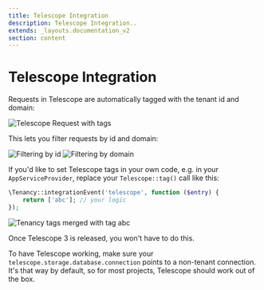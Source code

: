 ```yaml
---
title: Telescope Integration
description: Telescope Integration..
extends: _layouts.documentation_v2
section: content
---
```


# Telescope Integration

Requests in Telescope are automatically tagged with the tenant id and domain:

![Telescope Request with tags](https://i.imgur.com/CEEluYj.png)

This lets you filter requests by id and domain:

![Filtering by id](https://i.imgur.com/SvbOa7S.png)
![Filtering by domain](https://i.imgur.com/dCJuEr1.png)

If you'd like to set Telescope tags in your own code, e.g. in your `AppServiceProvider`, replace your `Telescope::tag()` call like this:
```php
\Tenancy::integrationEvent('telescope', function ($entry) {
    return ['abc']; // your logic
});
```
![Tenancy tags merged with tag abc](https://i.imgur.com/4p1wOiM.png)

Once Telescope 3 is released, you won't have to do this.

To have Telescope working, make sure your `telescope.storage.database.connection` points to a non-tenant connection. It's that way by default, so for most projects, Telescope should work out of the box.